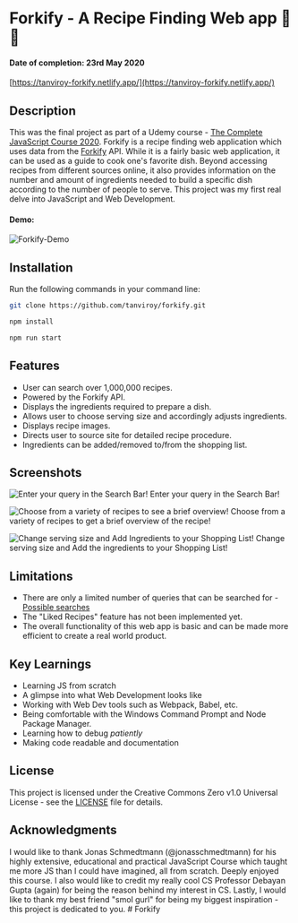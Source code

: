 # Forkify - A Recipe Finding Web app 🥣🍴
#### Date of completion: 23rd May 2020

[https://tanviroy-forkify.netlify.app/](https://tanviroy-forkify.netlify.app/)

## Description
This was the final project as part of a Udemy course - [The Complete JavaScript Course 2020](https://www.udemy.com/the-complete-javascript-course/).
Forkify is a recipe finding web application which uses data from the [Forkify](http://forkify-api.herokuapp.com/) API. While it is a fairly basic web application, it can be used as a guide to cook one's favorite dish. Beyond accessing recipes from different sources online, it also provides information on the number and amount of ingredients needed to build a specific dish according to the number of people to serve.
This project was my first real delve into JavaScript and Web Development. 

#### Demo:
![Forkify-Demo](https://user-images.githubusercontent.com/61850850/85405310-d8240480-b57d-11ea-980b-63cd7766a9c6.gif)

## Installation
Run the following commands in your command line:
```bash
git clone https://github.com/tanviroy/forkify.git

npm install

npm run start
```

## Features
- User can search over 1,000,000 recipes.
- Powered by the Forkify API.
- Displays the ingredients required to prepare a dish.
- Allows user to choose serving size and accordingly adjusts ingredients.
- Displays recipe images.
- Directs user to source site for detailed recipe procedure.
- Ingredients can be added/removed to/from the shopping list.

## Screenshots
![Enter your query in the Search Bar!](https://user-images.githubusercontent.com/61850850/82748691-af172500-9dc1-11ea-828b-97c8136037fd.png)
Enter your query in the Search Bar!  

![Choose from a variety of recipes to see a brief overview!](https://user-images.githubusercontent.com/61850850/82748742-f56c8400-9dc1-11ea-815a-a144f74badf3.png)
Choose from a variety of recipes to get a brief overview of the recipe!  

![Change serving size and Add Ingredients to your Shopping List!](https://user-images.githubusercontent.com/61850850/82748743-f7cede00-9dc1-11ea-849f-caf96b9f18e2.png)
Change serving size and Add the ingredients to your Shopping List!  

## Limitations
* There are only a limited number of queries that can be searched for - [Possible searches](http://forkify-api.herokuapp.com/phrases.html) 
* The "Liked Recipes" feature has not been implemented yet.
* The overall functionality of this web app is basic and can be made more efficient to create a real world product. 

## Key Learnings
* Learning JS from scratch
* A glimpse into what Web Development looks like 
* Working with Web Dev tools such as Webpack, Babel, etc. 
* Being comfortable with the Windows Command Prompt and Node Package Manager. 
* Learning how to debug *patiently*
* Making code readable and documentation

## License
This project is licensed under the Creative Commons Zero v1.0 Universal License - see the [LICENSE](LICENSE) file for details.

## Acknowledgments
I would like to thank Jonas Schmedtmann (@jonasschmedtmann) for his highly extensive, educational and practical JavaScript Course which taught me more JS than I could have imagined, all from scratch. Deeply enjoyed this course. 
I also would like to credit my really cool CS Professor Debayan Gupta (again) for being the reason behind my interest in CS. 
Lastly, I would like to thank my best friend "smol gurl" for being my biggest inspiration - this project is dedicated to you. 
#   F o r k i f y  
 